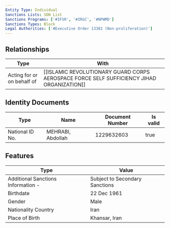 ```yaml
---
Entity Type: Individual
Sanctions Lists: SDN List
Sanctions Programs: ['#IFSR', '#IRGC', '#NPWMD']
Sanctions Types: Block
Legal Authorities: ['#Executive Order 13382 (Non-proliferation)']
---
```


## Relationships
| Type  | With      | 
|-------|-----------|
| Acting for or on behalf of | [[ISLAMIC REVOLUTIONARY GUARD CORPS AEROSPACE FORCE SELF SUFFICIENCY JIHAD ORGANIZATION]] |

## Identity Documents
| Type  | Name      | Document Number | Is valid |
|-------|-----------|-----------------|----------|
| National ID No. | MEHRABI, Abdollah | 1229632603 | true |

## Features
| Type  | Value      |
|-------|------------|
| Additional Sanctions Information - | Subject to Secondary Sanctions |
| Birthdate | 22 Dec 1961 |
| Gender | Male |
| Nationality Country | Iran |
| Place of Birth | Khansar, Iran |
